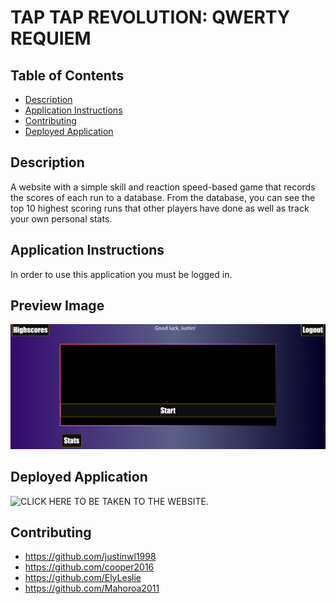 # TAP TAP REVOLUTION: QWERTY REQUIEM

## Table of Contents
- [Description](#description)
- [Application Instructions](#application-instructions)
- [Contributing](#contributing)
- [Deployed Application](#deployed-application)

## Description

A website with a simple skill and reaction speed-based game that records the scores of each run to a database. From the database, you
can see the top 10 highest scoring runs that other players have done as well as track your own personal stats.

## Application Instructions

In order to use this application you must be logged in.

## Preview Image

![Website preview](/public/images/preview.png)

## Deployed Application

![CLICK HERE TO BE TAKEN TO THE WEBSITE.](https://secure-savannah-57632.herokuapp.com/)

## Contributing
* https://github.com/justinwl1998
* https://github.com/cooper2016
* https://github.com/ElyLeslie
* https://github.com/Mahoroa2011


